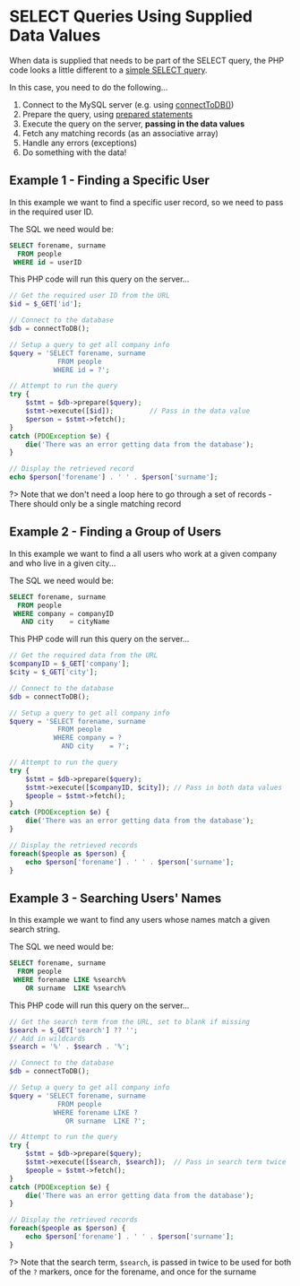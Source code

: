 # SELECT Queries Using Supplied Data Values

When data is supplied that needs to be part of the SELECT query, the PHP code looks a little different to a [simple SELECT query](php/mysql/connect.md).

In this case, you need to do the following...

1. Connect to the MySQL server (e.g. using [connectToDB()](php/mysql/prepared.md))
2. Prepare the query, using [prepared statements](php/mysql/prepared.md)
3. Execute the query on the server, **passing in the data values**
4. Fetch any matching records (as an associative array)
5. Handle any errors (exceptions)
5. Do something with the data!


## Example 1 - Finding a Specific User

In this example we want to find a specific user record, so we need to pass in the required user ID.

The SQL we need would be:

```sql
SELECT forename, surname
  FROM people
 WHERE id = userID
```

This PHP code will run this query on the server...

```php
// Get the required user ID from the URL
$id = $_GET['id'];

// Connect to the database
$db = connectToDB();

// Setup a query to get all company info
$query = 'SELECT forename, surname
            FROM people
           WHERE id = ?';

// Attempt to run the query
try {
    $stmt = $db->prepare($query);
    $stmt->execute([$id]);         // Pass in the data value
    $person = $stmt->fetch();
}
catch (PDOException $e) {
    die('There was an error getting data from the database');
}

// Display the retrieved record
echo $person['forename'] . ' ' . $person['surname'];
```

?> Note that we don't need a loop here to go through a set of records - There should only be a single matching record


## Example 2 - Finding a Group of Users

In this example we want to find a all users who work at a given company and who live in a given city...

The SQL we need would be:

```sql
SELECT forename, surname
  FROM people
 WHERE company = companyID
   AND city    = cityName
```

This PHP code will run this query on the server...

```php
// Get the required data from the URL
$companyID = $_GET['company'];
$city = $_GET['city'];

// Connect to the database
$db = connectToDB();

// Setup a query to get all company info
$query = 'SELECT forename, surname
            FROM people
           WHERE company = ?
             AND city    = ?';

// Attempt to run the query
try {
    $stmt = $db->prepare($query);
    $stmt->execute([$companyID, $city]); // Pass in both data values
    $people = $stmt->fetch();
}
catch (PDOException $e) {
    die('There was an error getting data from the database');
}

// Display the retrieved records
foreach($people as $person) {
    echo $person['forename'] . ' ' . $person['surname'];
}
```


## Example 3 - Searching Users' Names

In this example we want to find any users whose names match a given search string.

The SQL we need would be:

```sql
SELECT forename, surname
  FROM people
 WHERE forename LIKE %search%
    OR surname  LIKE %search%
```

This PHP code will run this query on the server...

```php
// Get the search term from the URL, set to blank if missing
$search = $_GET['search'] ?? '';
// Add in wildcards
$search = '%' . $search . '%';

// Connect to the database
$db = connectToDB();

// Setup a query to get all company info
$query = 'SELECT forename, surname
            FROM people
           WHERE forename LIKE ?
              OR surname  LIKE ?';

// Attempt to run the query
try {
    $stmt = $db->prepare($query);
    $stmt->execute([$search, $search]);  // Pass in search term twice
    $people = $stmt->fetch();
}
catch (PDOException $e) {
    die('There was an error getting data from the database');
}

// Display the retrieved records
foreach($people as $person) {
    echo $person['forename'] . ' ' . $person['surname'];
}
```

?> Note that the search term, `$search`, is passed in twice to be used for both of the `?` markers, once for the forename, and once for the surname

